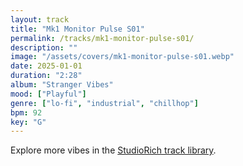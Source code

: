 ```yaml
---
layout: track
title: "Mk1 Monitor Pulse S01"
permalink: /tracks/mk1-monitor-pulse-s01/
description: ""
image: "/assets/covers/mk1-monitor-pulse-s01.webp"
date: 2025-01-01
duration: "2:28"
album: "Stranger Vibes"
mood: ["Playful"]
genre: ["lo-fi", "industrial", "chillhop"]
bpm: 92
key: "G"
---
```


Explore more vibes in the [StudioRich track library](/tracks/).
